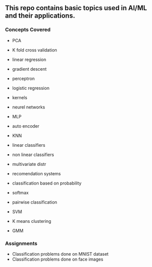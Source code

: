## This repo contains basic topics used in AI/ML and their applications.

### Concepts Covered
 - PCA
 - K fold cross validation
 - linear regression
 - gradient descent
 - perceptron
 - logistic regression
 - kernels
 - neurel networks
 - MLP
 - auto encoder

 - KNN
 - linear classifiers
 - non linear classifiers
 - multivariate distr
 - recomendation systems
 - classification based on probability
 - softmax
 - pairwise classification
 - SVM
 - K means clustering
 - GMM

### Assignments
 - Classification problems done on MNIST dataset
 - Classification problems done on face images
